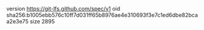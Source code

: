 version https://git-lfs.github.com/spec/v1
oid sha256:b1005ebb576c10ff7d031ff65b8976ae4e310693f3e7c1ed6dbe82bcaa2e3e75
size 2895
